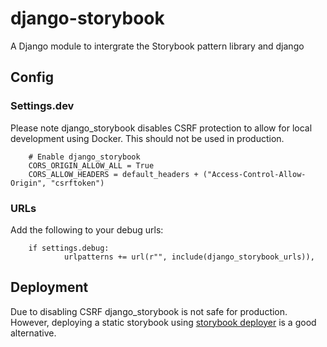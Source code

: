 # django-storybook
A Django module to intergrate the Storybook pattern library and django

## Config
### Settings.dev
Please note django_storybook disables CSRF protection to allow for local development using Docker. This should not be used in production.

```
    # Enable django_storybook
    CORS_ORIGIN_ALLOW_ALL = True
    CORS_ALLOW_HEADERS = default_headers + ("Access-Control-Allow-Origin", "csrftoken")
```

### URLs
Add the following to your debug urls:

```
    if settings.debug:
            urlpatterns += url(r"", include(django_storybook_urls)),
```

## Deployment
Due to disabling CSRF django_storybook is not safe for production. However, deploying a static storybook using [storybook deployer](https://github.com/storybookjs/storybook-deployer) is a good alternative.